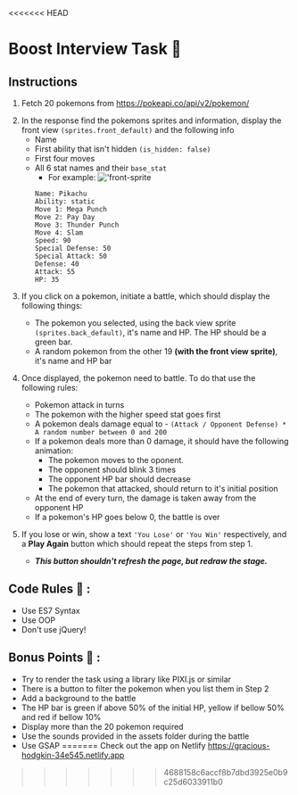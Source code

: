 <<<<<<< HEAD
# Boost Interview Task :rocket:	


## Instructions	

1. Fetch 20 pokemons from https://pokeapi.co/api/v2/pokemon/	

2) In the response find the pokemons sprites and information, display the front view `(sprites.front_default)` and the following info	
   - Name	
   - First ability that isn't hidden `(is_hidden: false)`	
   - First four moves	
   - All 6 stat names and their `base_stat`	
     - For example:	
       !['front-sprite](https://raw.githubusercontent.com/PokeAPI/sprites/master/sprites/pokemon/25.png)	
     ```	
     Name: Pikachu	
     Ability: static	
     Move 1: Mega Punch	
     Move 2: Pay Day	
     Move 3: Thunder Punch	
     Move 4: Slam	
     Speed: 90	
     Special Defense: 50	
     Special Attack: 50	
     Defense: 40	
     Attack: 55	
     HP: 35	
     ```	

3. If you click on a pokemon, initiate a battle, which should display the following things:	

   - The pokemon you selected, using the back view sprite `(sprites.back_default)`, it's name and HP. The HP should be a green bar.	
   - A random pokemon from the other 19 **(with the front view sprite)**, it's name and HP bar	

4. Once displayed, the pokemon need to battle. To do that use the following rules:	

   - Pokemon attack in turns	
   - The pokemon with the higher speed stat goes first	
   - A pokemon deals damage equal to - `(Attack / Opponent Defense) * A random number between 0 and 200`	
   - If a pokemon deals more than 0 damage, it should have the following animation:	
     - The pokemon moves to the oponent.	
     - The opponent should blink 3 times	
     - The opponent HP bar should decrease	
     - The pokemon that attacked, should return to it's initial position	
   - At the end of every turn, the damage is taken away from the opponent HP	
   - If a pokemon's HP goes below 0, the battle is over	

5. If you lose or win, show a text `'You Lose'` or `'You Win'` respectively, and a **Play Again** button which should repeat the steps from step 1.	
   - **_This button shouldn't refresh the page, but redraw the stage._**	

## Code Rules :straight_ruler: :	

- Use ES7 Syntax	
- Use OOP	
- Don't use jQuery!	

## Bonus Points :rocket: :	

- Try to render the task using a library like PIXI.js or similar	
- There is a button to filter the pokemon when you list them in Step 2	
- Add a background to the battle	
- The HP bar is green if above 50% of the initial HP, yellow if bellow 50% and red if bellow 10%	
- Display more than the 20 pokemon required	
- Use the sounds provided in the assets folder during the battle	
- Use GSAP
=======
Check out the app on Netlify https://gracious-hodgkin-34e545.netlify.app
>>>>>>> 4688158c6accf8b7dbd3925e0b9c25d6033911b0
